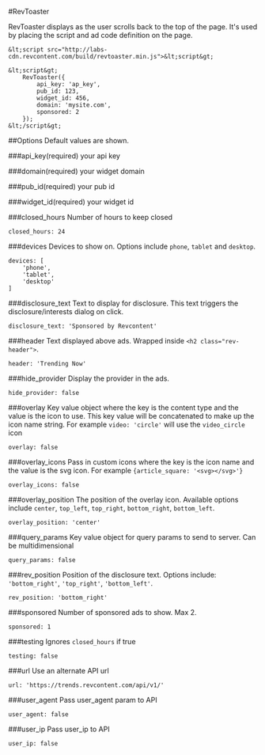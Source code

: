 #RevToaster

RevToaster displays as the user scrolls back to the top of the page. It's used by placing the script and ad code definition on the page.

```
&lt;script src="http://labs-cdn.revcontent.com/build/revtoaster.min.js">&lt;script&gt;

&lt;script&gt;
    RevToaster({ 
        api_key: 'ap_key', 
        pub_id: 123, 
        widget_id: 456, 
        domain: 'mysite.com',
        sponsored: 2
    }); 
&lt;/script&gt;
```

##Options
Default values are shown.

###api_key(required)
your api key

###domain(required)
your widget domain

###pub_id(required)
your pub id

###widget_id(required)
your widget id

###closed_hours
Number of hours to keep closed
```
closed_hours: 24
```

###devices
Devices to show on. Options include ```phone```, ```tablet``` and ```desktop```.
```
devices: [
    'phone', 
    'tablet', 
    'desktop'
]
```

###disclosure_text
Text to display for disclosure. This text triggers the disclosure/interests dialog on click.
```
disclosure_text: 'Sponsored by Revcontent'
```

###header
Text displayed above ads. Wrapped inside ```<h2 class="rev-header">```.
```
header: 'Trending Now'
```

###hide_provider
Display the provider in the ads.
```
hide_provider: false
```

###overlay
Key value object where the key is the content type and the value is the icon to use. This key value will be concatenated to make up the icon name string. For example ```video: 'circle'``` will use the ```video_circle``` icon
```
overlay: false
```

###overlay_icons
Pass in custom icons where the key is the icon name and the value is the svg icon. For example ```{article_square: '<svg></svg>'}```
```
overlay_icons: false
```

###overlay_position
The position of the overlay icon. Available options include ```center```, ```top_left```, ```top_right```, ```bottom_right```, ```bottom_left```.
```
overlay_position: 'center'
```

###query_params
Key value object for query params to send to server. Can be multidimensional
```
query_params: false
```

###rev_position
Position of the disclosure text. Options include: ```'bottom_right'```, ```'top_right'```, ```'bottom_left'```.
```
rev_position: 'bottom_right'
```

###sponsored
Number of sponsored ads to show. Max 2.
```
sponsored: 1
```

###testing
Ignores ```closed_hours``` if true
```
testing: false
```

###url
Use an alternate API url
```
url: 'https://trends.revcontent.com/api/v1/'
```

###user_agent
Pass user_agent param to API
```
user_agent: false
```

###user_ip
Pass user_ip to API
```
user_ip: false
```









